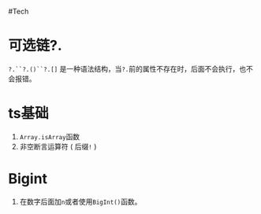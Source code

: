 #Tech 

# 可选链?.
`?.``?.()``?.[]`
是一种语法结构，当`?.`前的属性不存在时，后面不会执行，也不会报错。

# ts基础
1. `Array.isArray`函数
2. 非空断言运算符 ( 后缀`!` ) 


# Bigint
1. 在数字后面加`n`或者使用`BigInt()`函数。